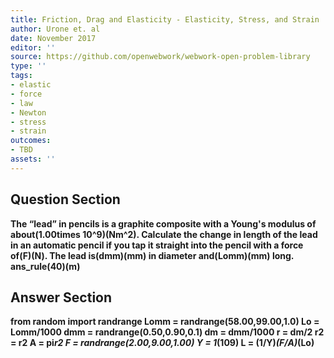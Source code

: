 ```yaml
---
title: Friction, Drag and Elasticity - Elasticity, Stress, and Strain
author: Urone et. al
date: November 2017
editor: ''
source: https://github.com/openwebwork/webwork-open-problem-library
type: ''
tags:
- elastic
- force
- law
- Newton
- stress
- strain
outcomes:
- TBD
assets: ''
---
```


## Question Section 

<b>
The “lead” in pencils is a graphite composite with a Young's modulus of about(1.00times 10^9)(Nm^2). Calculate the change in length of the lead in an automatic pencil if you tap it straight into the pencil with a force of(F)(N). The lead is(dmm)(mm) in diameter and(Lomm)(mm) long. 
ans_rule(40)(m)


## Answer Section

from random import randrange
Lomm = randrange(58.00,99.00,1.0)
Lo = Lomm/1000
dmm = randrange(0.50,0.90,0.1)
dm = dmm/1000
r = dm/2
r2 = r**2
A = pi*r2
F = randrange(2.00,9.00,1.00)
Y = 1*(10**9)
L = (1/Y)*(F/A)*(Lo)